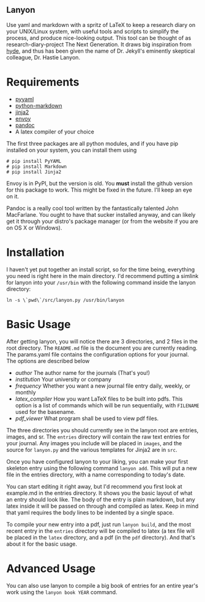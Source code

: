 Lanyon
----------------------
Use yaml and markdown with a spritz of LaTeX to keep a research diary on your 
UNIX/Linux system, with useful tools and scripts to simplify the process, and 
produce nice-looking output.  This tool can be thought of as
research-diary-project The Next Generation.  It draws big inspiration from
[hyde](http://hyde.github.com), and thus has been given the name of Dr. Jekyll's
eminently skeptical colleague, Dr. Hastie Lanyon.

Requirements
======================
* [pyyaml](http://pyyaml.org/wiki/PyYAML)
* [python-markdown](http://freewisdom.org/projects/python-markdown/)
* [jinja2](http://jinja.pocoo.org/docs/)
* [envoy](https://github.com/kennethreitz/envoy)
* [pandoc](http://johnmacfarlane.net/pandoc/)
* A latex compiler of your choice

The first three packages are all python modules, and if you have pip installed
on your system, you can install them using

    # pip install PyYAML
    # pip install Markdown
    # pip install Jinja2

Envoy is in PyPI, but the version is old.  You __must__ install the github
version for this package to work.  This might be fixed in the future.  I'll keep
an eye on it.

Pandoc is a really cool tool written by the fantastically talented John
MacFarlane.  You ought to have that sucker installed anyway, and can likely get
it through your distro's package manager (or from the website if you are on OS
X or Windows).

Installation
======================
I haven't yet put together an install script, so for the time being, everything
you need is right here in the main directory.  I'd recommend putting a simlink
for lanyon into your `/usr/bin` with the following command inside the lanyon
directory:

    ln -s \`pwd\`/src/lanyon.py /usr/bin/lanyon
	

Basic Usage
======================
After getting lanyon, you will notice there are 3 directories, and 2 files in
the root directory.  The `README.md` file is the document you are currently
reading.  The params.yaml file contains the configuration options for your
journal.  The options are described below

* _author_ The author name for the journals (That's you!)
* _institution_ Your university or company
* _frequency_ Whether you want a new journal file entry daily, weekly, or
  monthly
* _latex\_compiler_ How you want LaTeX files to be built into pdfs.  This option
  is a list of commands which will be run sequentially, with `FILENAME` used for
  the basename.
* _pdf\_viewer_ What program shall be used to view pdf files.

The three directories you should currently see in the lanyon root are entries,
images, and sr.  The `entries` directory will contain the raw text entries for
your journal. Any images you include will be placed in `images`, and the source
for `lanyon.py` and the various templates for Jinja2 are in `src`.

Once you have configured lanyon to your liking, you can make your first skeleton
entry using the following command `lanyon add`.  This will put a new file in the
entries directory, with a name corresponding to today's date.

You can start editing it right away, but I'd recommend you first look at
example.md in the entries directory.  It shows you the basic layout of what an
entry should look like.  The body of the entry is plain markdown, but any latex
inside it will be passed on through and compiled as latex.  Keep in mind that
yaml requires the body lines to be indented by a single space.

To compile your new entry into a pdf, just run `lanyon build`, and the most
recent entry in the `entries` directory will be compiled to latex (a tex file
will be placed in the `latex` directory, and a pdf (in the `pdf` directory).
And that's about it for the basic usage.

Advanced Usage
======================
You can also use lanyon to compile a big book of entries for an entire year's
work using the `lanyon book YEAR` command.

